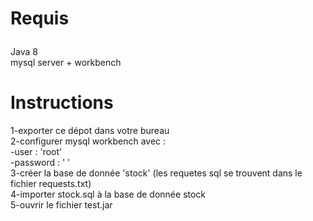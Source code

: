 # Requis<br></p>
Java 8<br>
mysql server + workbench<br>
# Instructions<br>
1-exporter ce dépot dans votre bureau <br>
2-configurer  mysql workbench avec :<br>
      -user : 'root' <br>
      -password : ' '
      <br>
3-créer la base de donnée 'stock' (les requetes sql  se trouvent dans le fichier requests.txt)<br>
4-importer stock.sql à la base de donnée stock<br>
5-ouvrir le fichier test.jar 
